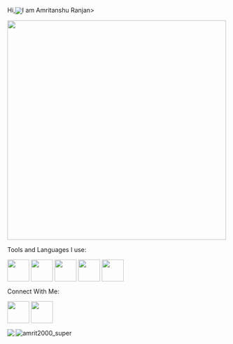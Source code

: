 <p> Hi,<img align="center" src="https://raw.githubusercontent.com/MartinHeinz/MartinHeinz/master/wave.gif"></img>I am Amritanshu Ranjan></p>

<img align="center" src="https://user-images.githubusercontent.com/84428101/201471319-d7c6f464-b2fa-4b4f-8967-1462a83b270c.gif" height="500"></img>

Tools and Languages I use:
<p></p>
<a href="https://flutter.dev" target="balnk"><img align="center" src="https://user-images.githubusercontent.com/84428101/201469536-5c9b9514-3d42-414b-ac86-37b81bb13b44.png" height="50"></img></a>
<a href="https://dart.dev/overview" target="balnk"><img align="center" src="https://user-images.githubusercontent.com/84428101/201470035-8c1ca9ea-9b47-4808-8943-db2a61d7be00.png" height="50"></img></a>
<a href="https://www.w3schools.com/cpp" target="balnk"><img align="center" src="https://user-images.githubusercontent.com/84428101/201470174-5c5b5f27-939f-4f16-8df0-4ada779b8b43.png" height="50"></img></a>
<a href="https://www.w3schools.com/c" target="balnk"><img align="center" src="https://user-images.githubusercontent.com/84428101/201471076-78b4e555-bfe6-4e16-a561-e7e920eb9e4d.png" height="50"></img></a>
<a href="https://git-scm.com" target="balnk"><img align="center" src="https://user-images.githubusercontent.com/84428101/201470281-72c4524f-124d-4323-bcbf-fae441e1d1ae.png" height="50"></img></a>
<p></p>
<p>Connect With Me:</p>
<a href="https://www.instagram.com/amritanshu20002000" target="balnk"><img align="center" src="https://user-images.githubusercontent.com/84428101/201470434-75000bd4-98a4-4992-a0ac-fbc4b61b56ae.png" height="50"></img></a>
<a href="https://www.linkedin.com/in/amritanshu-ranjan-7a5a0ab0" target="balnk"><img align="center" src="https://user-images.githubusercontent.com/84428101/201470547-0b7f675f-3926-40f2-9378-6e49a4f361aa.png" height="50"></img></a>
<p></p>
<img align="left" src="https://github-readme-stats.vercel.app/api?username=amrit2000-super&count_private=true&show_icons=true&theme=gruvbox"></img>
<p><img align="left" src="https://github-readme-stats.vercel.app/api/top-langs?username=amrit2000-super&show_icons=true&theme=tokyonight&locale=en&&langs_count=10" alt="amrit2000_super" /></p>









 

